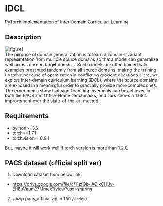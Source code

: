 # IDCL
PyTorch implementation of Inter-Domain Curriculum Learning

## Description
![figure1](https://user-images.githubusercontent.com/44395361/114139096-8a7c5b00-9949-11eb-8a1c-dd00b4bd13e0.png)
</br>
The purpose of domain generalization is to learn a domain-invariant representation from multiple source domains so that a model can generalize well across unseen target domains. 
Such models are often trained with examples presented randomly from all source domains, making the training unstable because of optimization in conflicting gradient directions. 
Here, we explore inter-domain curriculum learning (IDCL), where the source domains are exposed in a meaningful order to gradually provide more complex ones. 
The experiments show that significant improvements can be achieved in both the PACS and Office-Home benchmarks, and ours shows a 1.08% improvement over the state-of-the-art method.

## Requirements
- python>=3.6
- torch==1.7.1
- torchvision==0.8.1

But, maybe it will work well if torch version is more than 1.2.0.

## PACS dataset (official split ver)
1. Download dataset from below link:
- https://drive.google.com/file/d/11zfQb-IAClxCHUy-EH8uVaum27fJmexT/view?usp=sharing

2. Unzip pacs_official.zip in ```IDCL/codes/```
